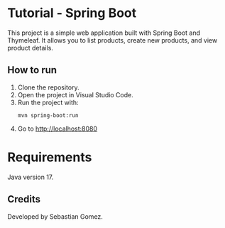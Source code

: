 # Tutorial - Spring Boot 

This project is a simple web application built with Spring Boot and Thymeleaf. It allows you to list products, create new products, and view product details.

## How to run

1. Clone the repository.
2. Open the project in Visual Studio Code.
3. Run the project with:
   ```
   mvn spring-boot:run
   ```
4. Go to [http://localhost:8080](http://localhost:8080)

# Requirements

Java version 17.

## Credits

Developed by Sebastian Gomez.
